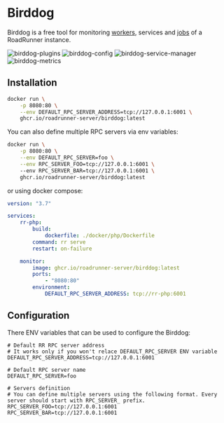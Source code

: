 # Birddog

Birddog is a free tool for monitoring [workers](https://roadrunner.dev/docs/php-rpc/2.x/en), services
and [jobs](https://roadrunner.dev/docs/plugins-jobs/2.x/en) of a RoadRunner instance.

![birddog-plugins](https://user-images.githubusercontent.com/773481/200691160-314cc757-89b7-46ec-b55a-6b1b2788087b.png)
![birddog-config](https://user-images.githubusercontent.com/773481/200691269-9383b752-0b6e-448a-aa6a-020936aeb1e5.png)
![birddog-service-manager](https://user-images.githubusercontent.com/773481/200691288-e19fdf5a-490a-4712-90e1-79e46fc8dcc2.png)
![birddog-metrics](https://user-images.githubusercontent.com/773481/200691355-8209cc73-e72e-4d52-a2b0-4bb567564977.png)

## Installation

```bash
docker run \
    -p 8080:80 \
    --env DEFAULT_RPC_SERVER_ADDRESS=tcp://127.0.0.1:6001 \
    ghcr.io/roadrunner-server/birddog:latest
```

You can also define multiple RPC servers via env variables:

```bash
docker run \
    -p 8080:80 \
    --env DEFAULT_RPC_SERVER=foo \
    --env RPC_SERVER_FOO=tcp://127.0.0.1:6001 \ 
    --env RPC_SERVER_BAR=tcp://127.0.0.1:6001 \
    ghcr.io/roadrunner-server/birddog:latest
```

or using docker compose:

```yaml
version: "3.7"

services:
    rr-php:
        build:
            dockerfile: ./docker/php/Dockerfile
        command: rr serve
        restart: on-failure

    monitor:
        image: ghcr.io/roadrunner-server/birddog:latest
        ports:
            - "8080:80"
        environment:
            DEFAULT_RPC_SERVER_ADDRESS: tcp://rr-php:6001
```

## Configuration

There ENV variables that can be used to configure the Birddog:

```dotenv
# Default RR RPC server address
# It works only if you won't relace DEFAULT_RPC_SERVER ENV variable
DEFAULT_RPC_SERVER_ADDRESS=tcp://127.0.0.1:6001

# Default RPC server name 
DEFAULT_RPC_SERVER=foo

# Servers definition
# You can define multiple servers using the following format. Every server should start with RPC_SERVER_ prefix.
RPC_SERVER_FOO=tcp://127.0.0.1:6001
RPC_SERVER_BAR=tcp://127.0.0.1:6001
```
